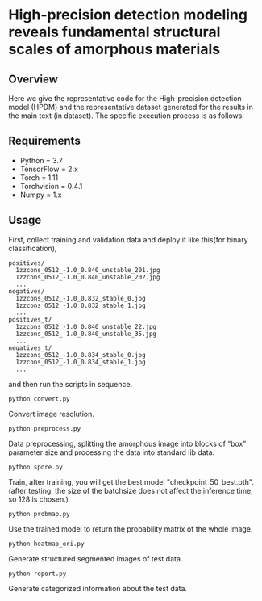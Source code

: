 # High-precision detection modeling reveals fundamental structural scales of amorphous materials
## Overview
Here we give the representative code for the High-precision detection model (HPDM) and the representative dataset generated for the results in the main text (in dataset). The specific execution process is as follows:

## Requirements
 * Python = 3.7
 * TensorFlow  = 2.x
 * Torch = 1.11
 * Torchvision = 0.4.1
 * Numpy = 1.x
   
## Usage
First, collect training and validation data and deploy it like this(for binary classification),
```
positives/
  1zzcons_0512_-1.0_0.840_unstable_201.jpg
  1zzcons_0512_-1.0_0.840_unstable_202.jpg
  ...
negatives/
  1zzcons_0512_-1.0_0.832_stable_0.jpg
  1zzcons_0512_-1.0_0.832_stable_1.jpg
  ...
positives_t/
  1zzcons_0512_-1.0_0.840_unstable_22.jpg
  1zzcons_0512_-1.0_0.840_unstable_35.jpg
  ...
negatives_t/
  1zzcons_0512_-1.0_0.834_stable_0.jpg
  1zzcons_0512_-1.0_0.834_stable_1.jpg
  ...
```
and then run the scripts in sequence.
```
python convert.py
```
  Convert image resolution.  
```
python preprocess.py
```
  Data preprocessing, splitting the amorphous image into blocks of “box” parameter size and processing the data into standard lib data.<br>  
```
python spore.py
```
  Train, after training, you will get the best model "checkpoint_50_best.pth". (after testing, the size of the batchsize does not affect the inference time, so 128 is chosen.)  
```
python probmap.py
```
  Use the trained model to return the probability matrix of the whole image.<br>  
```
python heatmap_ori.py
```
  Generate structured segmented images of test data.<br>  
```
python report.py
```
  Generate categorized information about the test data.<br>
